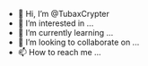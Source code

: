 - 👋 Hi, I’m @TubaxCrypter
- 👀 I’m interested in ...
- 🌱 I’m currently learning ...
- 💞️ I’m looking to collaborate on ...
- 📫 How to reach me ...

<!---
TubaxCrypter/TubaxCrypter is a ✨ special ✨ repository because its `README.md` (this file) appears on your GitHub profile.
You can click the Preview link to take a look at your changes.
--->
